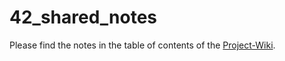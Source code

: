 # 42_shared_notes

Please find the notes in the table of contents of the [Project-Wiki].

[Project-Wiki]: https://github.com/rciak/42_shared_notes/wiki
